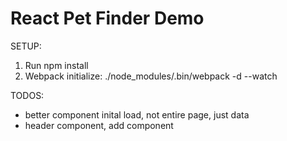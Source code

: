 # React Pet Finder Demo

SETUP:
1. Run npm install
2. Webpack initialize: ./node_modules/.bin/webpack -d --watch


TODOS:
- better component inital load, not entire page, just data
- header component, add component
